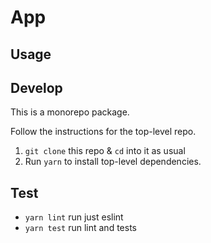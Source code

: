# App


## Usage


## Develop

This is a monorepo package.

Follow the instructions for the top-level repo.
1. `git clone` this repo & `cd` into it as usual
2. Run `yarn` to install top-level dependencies.



## Test

- `yarn lint` run just eslint
- `yarn test` run lint and tests

